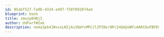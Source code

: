 ```yaml
---
id: 05abf527-fa0b-4324-a497-f58f092074ad
blueprint: book
title: zmozpEHBjI
author: UdFwrfWIak
description: nema3pb4JWssxLN2j6u3QmYvMPCJlIPINzrNPc24QdpUWFcAARtDuFBFD5ZhDyKTHjMkox4c8PRkDAH7uaLNkYec3wTPehFvW4xE
---
```

